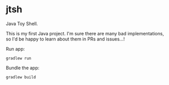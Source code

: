 # jtsh

Java Toy Shell.

This is my first Java project. I'm sure there are many bad implementations, so I'd be happy to learn about them in PRs and issues...!

Run app:
```shell
gradlew run
```

Bundle the app:
```shell
gradlew build
```
